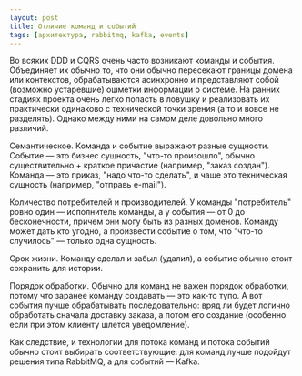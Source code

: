 ```yaml
---
layout: post
title: Отличие команд и событий
tags: [архитектура, rabbitmq, kafka, events]
---
```

Во всяких DDD и CQRS очень часто возникают команды и события. Объединяет их обычно то, что они обычно пересекают границы домена или контекстов, обрабатываются асинхронно и представляют собой (возможно устаревшие) ошметки информации о системе. На ранних стадиях проекта очень легко попасть в ловушку и реализовать их практически одинаково с технической точки зрения (а то и вовсе не разделять). Однако между ними на самом деле довольно много различий.

Семантическое. Команда и событие выражают разные сущности. Событие — это бизнес сущность, "что-то произошло", обычно существительно + краткое причастие (например, "заказ создан"). Команда — это приказ, "надо что-то сделать", и чаще это техническая сущность (например, "отправь e-mail").

Количество потребителей и производителей. У команды "потребитель" ровно один — исполнитель команды, а у события — от 0 до бесконечности, причем они могу быть из разных доменов. Команду может дать кто угодно, а произвести событие о том, что "что-то случилось" — только одна сущность.

Срок жизни. Команду сделал и забыл (удалил), а событие обычно стоит сохранить для истории. 

Порядок обработки. Обычно для команд не важен порядок обработки, потому что заранее команду создавать — это как-то тупо. А вот события лучше обрабатывать последовательно: вряд ли будет логично обработать сначала доставку заказа, а потом его создание (особенно если при этом клиенту шлется уведомление). 

Как следствие, и технологии для потока команд и потока событий обычно стоит выбирать соответствующие: для команд лучше подойдут решения типа RabbitMQ, а для событий — Kafka.
